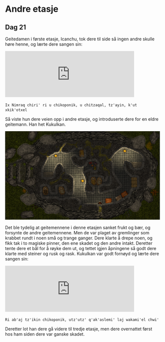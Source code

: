 # Andre etasje

## Dag 21

<!-- img src="images/goatwoman_mini.png" alt="Icanchu"/ -->

Geitedamen i første etasje, Icanchu, tok dere til side så ingen andre skulle høre henne, og lærte dere sangen sin:

<iframe width="420" src="https://github.com/Mammux/sessions/assets/325898/da5798f8-0894-4db8-af9b-45ac12932015" frameborder="0">&nbsp;</iframe>

    Ix Nimraq chiri' ri u chikoponik, u chitzaqal, tz'ayin, k'ut xkik'otxel

Så viste hun dere veien opp i andre etasje, og introduserte dere for en eldre geitemann. Han het Kukulkan. 

<img src="images/spike_1st_mini.png" alt="Andre etasje"/>

Det ble tydelig at geitemennene
i denne etasjen sanket frukt og bær, og forsynte de andre geitemennene. Men de var plaget av gremlinger som krabbet rundt i noen små og trange ganger.
Dere klarte å drepe noen, og fikk tak i to magiske pinner, den ene skadet og den andre intakt. Deretter tente dere et bål for å røyke dem ut, og 
tettet igjen åpningene så godt dere klarte med steiner og rusk og rask. Kukulkan var godt fornøyd og lærte dere sangen sin:

<iframe width="420" src="https://github.com/Mammux/sessions/assets/325898/42a0c55a-21ef-46ee-bfc9-b8776906318b" frameborder="0">&nbsp;</iframe>

    Ri ab'aj tz'ikin chikoponik, utz'utz' q'ak'aslemi' laj wakami'el chwi'

<!-- img src="images/kukulkan_mini.png" alt="Kukulkan"/ -->

Deretter lot han dere gå videre til tredje etasje, men dere overnattet først hos ham siden dere var ganske skadet.
